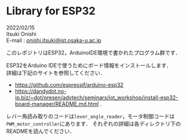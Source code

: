 # Library for ESP32

2022/02/15 \
Itsuki Onishi \
E-mail : onishi.itsuki@ist.osaka-u.ac.jp

このレポジトリはESP32，ArduinoIDE環境で書かれたプログラム群です．

ESP32をArduino IDEで使うためにボード情報をインストールします． \
詳細は下記のサイトを参照してください．
 * https://github.com/espressif/arduino-esp32
 * https://dandydot.no-ip.biz/~dot/presen/advtech/seminars/iot_workshop/install-esp32-board-manager/README.md.html .

レバー角読み取りのコードは`lever_angle_reader`，モータ制御コードは`PWM_motor_controller`にあります．
それぞれの詳細は各ディレクトリ下のREADMEを読んでください．
